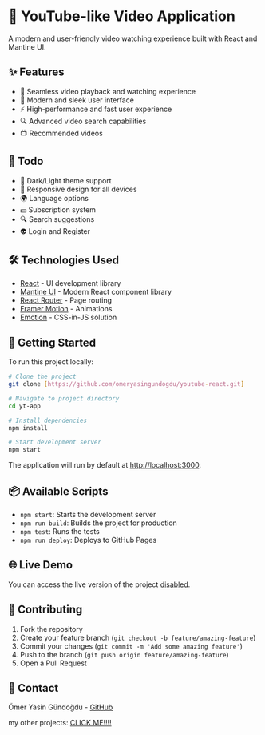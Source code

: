 # 🎥 YouTube-like Video Application

A modern and user-friendly video watching experience built with React and Mantine UI.

## ✨ Features

- 🎥 Seamless video playback and watching experience
- 🎨 Modern and sleek user interface
- ⚡ High-performance and fast user experience
- 🔍 Advanced video search capabilities
- 📺 Recommended videos

## 🎯 Todo

- 🌙 Dark/Light theme support
- 📱 Responsive design for all devices
- 🌍 Language options
- 💵 Subscription system
- 🔍 Search suggestions
- 👽 Login and Register

## 🛠️ Technologies Used

- [React](https://reactjs.org/) - UI development library
- [Mantine UI](https://mantine.dev/) - Modern React component library
- [React Router](https://reactrouter.com/) - Page routing
- [Framer Motion](https://www.framer.com/motion/) - Animations
- [Emotion](https://emotion.sh/) - CSS-in-JS solution

## 🚀 Getting Started

To run this project locally:

```bash
# Clone the project
git clone [https://github.com/omeryasingundogdu/youtube-react.git]

# Navigate to project directory
cd yt-app

# Install dependencies
npm install

# Start development server
npm start
```

The application will run by default at [http://localhost:3000](http://localhost:3000).

## 📦 Available Scripts

- `npm start`: Starts the development server
- `npm run build`: Builds the project for production
- `npm test`: Runs the tests
- `npm run deploy`: Deploys to GitHub Pages

## 🌐 Live Demo

You can access the live version of the project [disabled](...).

## 👥 Contributing

1. Fork the repository
2. Create your feature branch (`git checkout -b feature/amazing-feature`)
3. Commit your changes (`git commit -m 'Add some amazing feature'`)
4. Push to the branch (`git push origin feature/amazing-feature`)
5. Open a Pull Request

## 📧 Contact

Ömer Yasin Gündoğdu - [GitHub](https://github.com/omeryasingundogdu)

my other projects: [CLICK ME!!!!](https://github.com/omeryasingundogdu?tab=repositories)
